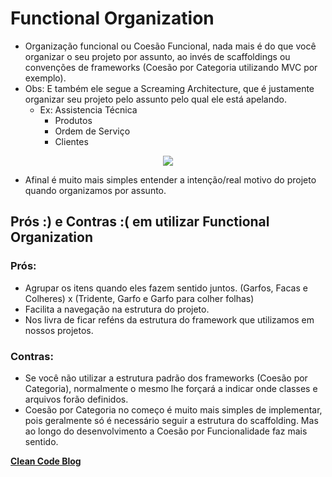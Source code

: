 # Functional Organization

- Organização funcional ou Coesão Funcional, nada mais é do que você organizar o seu projeto por assunto, ao invés de scaffoldings ou convenções de frameworks (Coesão por Categoria utilizando MVC por exemplo).
- Obs: E também ele segue a Screaming Architecture, que é justamente organizar seu projeto pelo assunto pelo qual ele está apelando.
  - Ex: Assistencia Técnica
    - Produtos
    - Ordem de Serviço
    - Clientes

<p align="center">
  <img src="https://github.com/matsennin/clean-architecture/blob/master/images/Framework_Convention_x_Functional_Organization.png" />
</p>

- Afinal é muito mais simples entender a intenção/real motivo do projeto quando organizamos por assunto.


## Prós :) e Contras :( em utilizar Functional Organization
### Prós:
  - Agrupar os itens quando eles fazem sentido juntos. (Garfos, Facas e Colheres) x (Tridente, Garfo e Garfo para colher folhas)
  - Facilita a navegação na estrutura do projeto.
  - Nos livra de ficar reféns da estrutura do framework que utilizamos em nossos projetos.
### Contras:
  - Se você não utilizar a estrutura padrão dos frameworks (Coesão por Categoria), normalmente o mesmo lhe forçará a indicar onde classes e arquivos forão definidos.
  - Coesão por Categoria no começo é muito mais simples de implementar, pois geralmente só é necessário seguir a estrutura do scaffolding. Mas ao longo do desenvolvimento a Coesão por Funcionalidade faz mais sentido.


[**Clean Code Blog**](https://blog.cleancoder.com/uncle-bob/2011/09/30/Screaming-Architecture.html)
